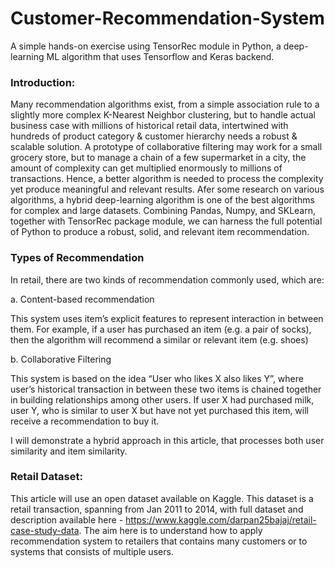 # Customer-Recommendation-System

A simple hands-on exercise using TensorRec module in Python, a deep-learning ML algorithm that uses Tensorflow and Keras backend.

### Introduction:
Many recommendation algorithms exist, from a simple association rule to a slightly more complex K-Nearest Neighbor clustering, but to handle actual business case with millions of historical retail data, intertwined with hundreds of product category & customer hierarchy needs a robust & scalable solution. A prototype of collaborative filtering may work for a small grocery store, but to manage a chain of a few supermarket in a city, the amount of complexity can get multiplied enormously to millions of transactions. Hence, a better algorithm is needed to process the complexity yet produce meaningful and relevant results. Afer some research on various algorithms, a hybrid deep-learning algorithm is one of the best algorithms for complex and large datasets. Combining Pandas, Numpy, and SKLearn, together with TensorRec package module, we can harness the full potential of Python to produce a robust, solid, and relevant item recommendation.


### Types of Recommendation
In retail, there are two kinds of recommendation commonly used, which are:

a. Content-based recommendation

This system uses item’s explicit features to represent interaction in between them. For example, if a user has purchased an item (e.g. a pair of socks), then the algorithm will recommend a similar or relevant item (e.g. shoes)

b. Collaborative Filtering

This system is based on the idea “User who likes X also likes Y”, where user’s historical transaction in between these two items is chained together in building relationships among other users. If user X had purchased milk, user Y, who is similar to user X but have not yet purchased this item, will receive a recommendation to buy it.

I will demonstrate a hybrid approach in this article, that processes both user similarity and item similarity.


### Retail Dataset:
This article will use an open dataset available on Kaggle. This dataset is a retail transaction, spanning from Jan 2011 to 2014, with full dataset and description available here - https://www.kaggle.com/darpan25bajaj/retail-case-study-data. The aim here is to understand how to apply recommendation system to retailers that contains many customers or to systems that consists of multiple users.


